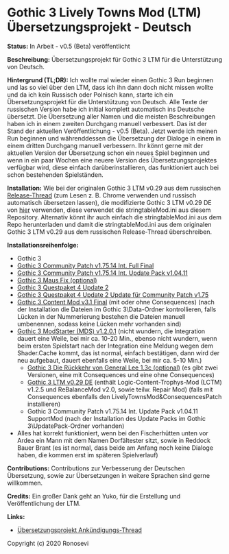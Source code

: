 # Gothic 3 Lively Towns Mod (LTM) Übersetzungsprojekt - Deutsch

**Status:** In Arbeit - v0.5 (Beta) veröffentlicht 

**Beschreibung:** Übersetzungsprojekt für Gothic 3 LTM für die Unterstützung von Deutsch.

**Hintergrund (TL;DR):** Ich wollte mal wieder einen Gothic 3 Run beginnen und las so viel über den LTM, dass ich ihn dann doch nicht missen wollte und da ich kein Russisch oder Polnisch kann, starte ich ein Übersetzungsprojekt für die Unterstützung von Deutsch. Alle Texte der russischen Version habe ich initial komplett automatisch ins Deutsche übersetzt. Die Übersetzung aller Namen und die meisten Beschreibungen haben ich in einem zweiten Durchgang manuell verbessert. Das ist der Stand der aktuellen Veröffentlichung - v0.5 (Beta). Jetzt werde ich meinen Run beginnen und währenddessen die Übersetzung der Dialoge in einem in einem dritten Durchgang manuell verbessern. Ihr könnt gerne mit der aktuellen Version der Übersetzung schon ein neues Spiel beginnen und wenn in ein paar Wochen eine neuere Version des Übersetzungsprojektes verfügbar wird, diese einfach darüberinstallieren, das funktioniert auch bei schon bestehenden Spielständen.

**Installation:** Wie bei der originalen Gothic 3 LTM v0.29 aus dem russischen [Release-Thread](https://worldofplayers.ru/threads/40541/) (zum Lesen z. B. Chrome verwenden und russisch automatisch übersetzen lassen), die modifizierte Gothic 3 LTM v0.29 DE von [hier](https://1drv.ms/u/s!AsHLxQDl7eont9ALekFyZBgavgF5CQ?e=8FN8UV) verwenden, diese verwendet die stringtableMod.ini aus diesem Repository. Alternativ könnt ihr auch einfach die stringtableMod.ini aus dem Repo herunterladen und damit die stringtableMod.ini aus dem originalen Gothic 3 LTM v0.29 aus dem russischen Release-Thread überschreiben.

**Installationsreihenfolge:**
- Gothic 3
- [Gothic 3 Community Patch v1.75.14 Int. Full Final](https://www.worldofgothic.de/dl/download_478.htm)
- [Gothic 3 Community Patch v1.75.14 Int. Update Pack v1.04.11](https://forum.worldofplayers.de/forum/threads/1347969-Release-Gothic-3-v1-75-Update-Pack)
- [Gothic 3 Maus Fix (optional)](https://www.worldofgothic.de/dl/download_607.htm)
- [Gothic 3 Questpaket 4 Update 2](https://www.worldofgothic.de/dl/download_433.htm)
- [Gothic 3 Questpaket 4 Update 2 Update für Community Patch v1.75](https://www.worldofgothic.de/dl/download_433.htm)
- [Gothic 3 Content Mod v3.1 Final](https://www.worldofgothic.de/dl/download_532.htm) (mit oder ohne Consequences) (nach der Installation die Dateien im Gothic 3\Data-Ordner kontrollieren, falls Lücken in der Nummerierung bestehen die Dateien manuell umbenennen, sodass keine Lücken mehr vorhanden sind)
- [Gothic 3 ModStarter (MDS) v1.2.0.1](https://www.worldofgothic.de/dl/download_391.htm) (nicht wundern, die Integration dauert eine Weile, bei mir ca. 10-20 Min., ebenso nicht wundern, wenn beim ersten Spielstart nach der Integration eine Meldung wegen dem Shader.Cache kommt, das ist normal, einfach bestätigen, dann wird der neu aufgebaut, dauert ebenfalls eine Weile, bei mir ca. 5-10 Min.)
    - [Gothic 3 Die Rückkehr von General Lee 1.3c (optional)](https://www.worldofgothic.de/dl/download_609.htm) (es gibt zwei Versionen, eine mit Consequences und eine ohne Consequences)
    - [Gothic 3 LTM v0.29 DE](https://1drv.ms/u/s!AsHLxQDl7eont9ALekFyZBgavgF5CQ?e=8FN8UV) (enthält Logic-Content-Trophys-Mod (LCTM) v1.2.5 und ReBalanceMod v2.0, sowie teilw. Repair Mod) (falls mit Consequences ebenfalls den LivelyTownsMod&ConsequencesPatch installieren)
    - Gothic 3 Community Patch v1.75.14 Int. Update Pack v1.04.11 SupportMod (nach der Installation des Update Packs im Gothic 3\UpdatePack-Ordner vorhanden)
- Alles hat korrekt funktioniert, wenn bei den Fischerhütten unten vor Ardea ein Mann mit dem Namen Dorfältester sitzt, sowie in Reddock Bauer Brant (es ist normal, dass beide am Anfang noch keine Dialoge haben, die kommen erst im späteren Spielverlauf)

**Contributions:** Contributions zur Verbesserung der Deutschen Übersetzung, sowie zur Übersetzungen in weitere Sprachen sind gerne willkommen.

**Credits:** Ein großer Dank geht an Yuko, für die Erstellung und Veröffentlichung der LTM.

**Links:**
- [Übersetzungsprojekt Ankündigungs-Thread](https://forum.worldofplayers.de/forum/threads/1556058-Ank%C3%BCndigung-und-Beta-Release-Gothic-3-Lively-Towns-Mod-%28LTM%29-%C3%9Cbersetzungsprojekt-Deutsch)

Copyright (c) 2020 Ronosevi